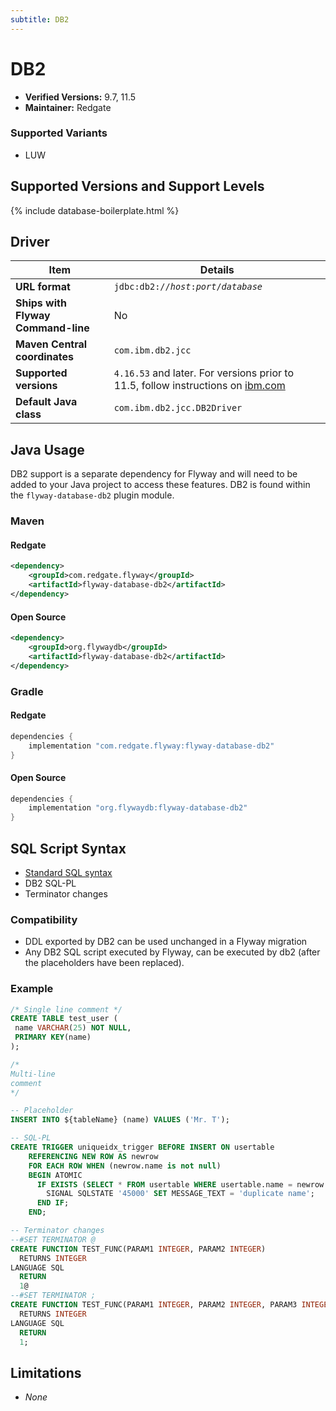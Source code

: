 ```yaml
---
subtitle: DB2
---
```

# DB2
- **Verified Versions:** 9.7, 11.5
- **Maintainer:** Redgate
### Supported Variants
- LUW

## Supported Versions and Support Levels

{% include database-boilerplate.html %}

## Driver

| Item                               | Details                                                                                                                                      |
|------------------------------------|----------------------------------------------------------------------------------------------------------------------------------------------|
| **URL format**                     | <code>jdbc:db2://<i>host</i>:<i>port</i>/<i>database</i></code>                                                                              |
| **Ships with Flyway Command-line** | No                                                                                                                                           |
| **Maven Central coordinates**      | `com.ibm.db2.jcc`                                                                                                                            |
| **Supported versions**             | `4.16.53` and later. For versions prior to 11.5, follow instructions on [ibm.com](http://www-01.ibm.com/support/docview.wss?uid=swg21363866) |
| **Default Java class**             | `com.ibm.db2.jcc.DB2Driver`                                                                                                                  |


## Java Usage
DB2 support is a separate dependency for Flyway and will need to be added to your Java project to access these features.
DB2 is found within the `flyway-database-db2` plugin module.
### Maven
#### Redgate
```xml
<dependency>
    <groupId>com.redgate.flyway</groupId>
    <artifactId>flyway-database-db2</artifactId>
</dependency>
```
#### Open Source
```xml
<dependency>
    <groupId>org.flywaydb</groupId>
    <artifactId>flyway-database-db2</artifactId>
</dependency>
```

### Gradle
#### Redgate
```groovy
dependencies {
    implementation "com.redgate.flyway:flyway-database-db2"
}
```
#### Open Source
```groovy
dependencies {
    implementation "org.flywaydb:flyway-database-db2"
}
```

## SQL Script Syntax

- [Standard SQL syntax](Concepts/migrations#sql-based-migrations#syntax)
- DB2 SQL-PL
- Terminator changes

### Compatibility

- DDL exported by DB2 can be used unchanged in a Flyway migration
- Any DB2 SQL script executed by Flyway, can be executed by db2 (after the placeholders have been replaced).

### Example

```sql
/* Single line comment */
CREATE TABLE test_user (
 name VARCHAR(25) NOT NULL,
 PRIMARY KEY(name)
);

/*
Multi-line
comment
*/

-- Placeholder
INSERT INTO ${tableName} (name) VALUES ('Mr. T');

-- SQL-PL
CREATE TRIGGER uniqueidx_trigger BEFORE INSERT ON usertable
	REFERENCING NEW ROW AS newrow
    FOR EACH ROW WHEN (newrow.name is not null)
	BEGIN ATOMIC
      IF EXISTS (SELECT * FROM usertable WHERE usertable.name = newrow.name) THEN
        SIGNAL SQLSTATE '45000' SET MESSAGE_TEXT = 'duplicate name';
      END IF;
    END;

-- Terminator changes
--#SET TERMINATOR @
CREATE FUNCTION TEST_FUNC(PARAM1 INTEGER, PARAM2 INTEGER)
  RETURNS INTEGER
LANGUAGE SQL
  RETURN
  1@   
--#SET TERMINATOR ;
CREATE FUNCTION TEST_FUNC(PARAM1 INTEGER, PARAM2 INTEGER, PARAM3 INTEGER)
  RETURNS INTEGER
LANGUAGE SQL
  RETURN
  1;
```
 
## Limitations

- *None*
